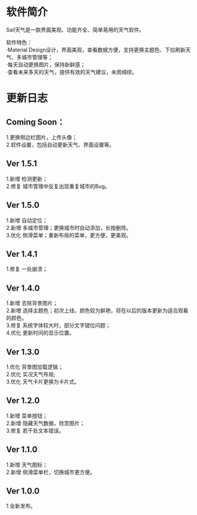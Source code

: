 ﻿# 软件简介
Sail天气是一款界面美观、功能齐全、简单易用的天气软件。<br>

软件特色：<br>
·Material Design设计，界面美观，查看数据方便，支持更换主题色、下拉刷新天气、多城市管理等；<br>
·每天自动更换图片，保持新鲜感；<br>
·查看未来多天的天气，提供有效的天气建议，未雨绸缪。<br>


# 更新日志

Coming Soon：
----------------------------
1.更换侧边栏图片，上传头像；<br>
2.软件设置，包括自动更新天气、界面设置等。<br>

Ver 1.5.1
----------------------------
1.新增 检测更新；<br>
2.修复 城市管理中反复出现重复城市的Bug。<br>

Ver 1.5.0
----------------------------
1.新增 自动定位；<br>
2.新增 多城市管理；更换城市时自动添加，长按删除。<br>
3.优化 侧滑菜单；重新布局的菜单，更方便，更美观。<br>


Ver 1.4.1
----------------------------
1.修复 一处崩溃；<br>


Ver 1.4.0
----------------------------
1.新增 去除背景图片；<br>
2.新增 选择主题色；初次上线，颜色较为鲜艳，将在以后的版本更新为适合观看的颜色。<br>
3.修复 系统字体较大时，部分文字错位问题；<br>
4.优化 更新时间的显示位置。<br>

Ver 1.3.0
----------------------------
1.优化 背景图加载逻辑；<br>
2.优化 实况天气布局;<br>
3.优化 天气卡片更换为卡片式。<br>

Ver 1.2.0
----------------------------
1.新增 菜单按钮；<br>
2.新增 隐藏天气数据，欣赏图片；<br>
3.修复 若干处文本错误。<br>

Ver 1.1.0
----------------------------
1.新增 天气图标；<br>
2.新增 侧滑菜单栏，切换城市更方便。<br>

Ver 1.0.0
----------------------------
1.全新发布。<br>